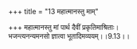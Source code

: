 +++
title = "13 महात्मानस्तु माम्"

+++
महात्मानस्तु मां पार्थ दैवीं प्रकृतिमाश्रिताः।  
भजन्त्यनन्यमनसो ज्ञात्वा भूतादिमव्ययम्।।9.13।।